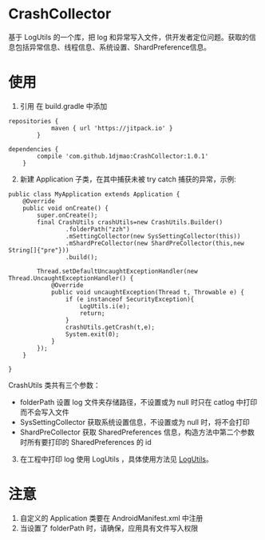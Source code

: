 # CrashCollector
基于 LogUtils 的一个库，把 log 和异常写入文件，供开发者定位问题。获取的信息包括异常信息、线程信息、系统设置、ShardPreference信息。
# 使用
1. 引用
在 build.gradle 中添加
```
repositories {
			maven { url 'https://jitpack.io' }
		}
```
```
dependencies {
		compile 'com.github.1djmao:CrashCollector:1.0.1'
	}
```
2. 新建 Application 子类，在其中捕获未被 try catch 捕获的异常，示例:
```
public class MyApplication extends Application {
    @Override
    public void onCreate() {
        super.onCreate();
        final CrashUtils crashUtils=new CrashUtils.Builder()
                .folderPath("zzh")
                .mSettingCollector(new SysSettingCollector(this))
                .mShardPreCollector(new ShardPreCollector(this,new String[]{"pre"}))
                .build();

        Thread.setDefaultUncaughtExceptionHandler(new Thread.UncaughtExceptionHandler() {
            @Override
            public void uncaughtException(Thread t, Throwable e) {
                if (e instanceof SecurityException){
                    LogUtils.i(e);
                    return;
                }
                crashUtils.getCrash(t,e);
                System.exit(0);
            }
        });
    }

}
```
CrashUtils 类共有三个参数：
* folderPath 设置 log 文件夹存储路径，不设置或为 null 时只在 catlog 中打印而不会写入文件
* SysSettingCollector 获取系统设置信息，不设置或为 null 时，将不会打印
* ShardPreCollector 获取 SharedPreferences 信息，构造方法中第二个参数时所有要打印的 SharedPreferences 的 id

3. 在工程中打印 log 使用 LogUtils ，具体使用方法见 [LogUtils](https://github.com/pengwei1024/LogUtils)。
# 注意
1. 自定义的 Application 类要在 AndroidManifest.xml 中注册
2. 当设置了 folderPath 时，请确保，应用具有文件写入权限
